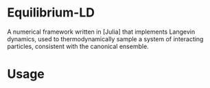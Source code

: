 # Equilibrium-LD

A numerical framework written in [Julia] that implements Langevin dynamics, used to thermodynamically sample a system of interacting particles, consistent with the canonical ensemble.

# Usage
